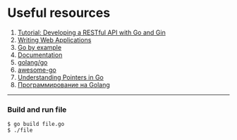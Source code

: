 # Useful resources  

1. [Tutorial: Developing a RESTful API with Go and Gin](https://go.dev/doc/tutorial/web-service-gin)  
2. [Writing Web Applications](https://go.dev/doc/articles/wiki/)
3. [Go by example](https://gobyexample.com)    
4. [Documentation](https://go.dev/doc/)
5. [golang/go](https://github.com/golang/go/wiki)
6. [awesome-go](https://github.com/avelino/awesome-go)
7. [Understanding Pointers in Go](https://www.digitalocean.com/community/conceptual_articles/understanding-pointers-in-go)
8. [Программирование на Golang](https://stepik.org/course/54403/syllabus)

_________________

### Build and run file
```
$ go build file.go 
$ ./file
```
